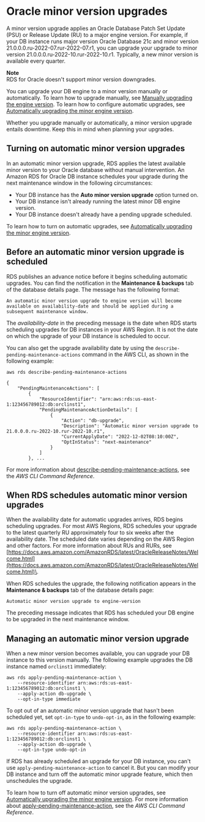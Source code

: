 # Oracle minor version upgrades<a name="USER_UpgradeDBInstance.Oracle.Minor"></a>

A minor version upgrade applies an Oracle Database Patch Set Update \(PSU\) or Release Update \(RU\) to a major engine version\. For example, if your DB instance runs major version Oracle Database 21c and minor version 21\.0\.0\.0\.ru\-2022\-07\.rur\-2022\-07\.r1, you can upgrade your upgrade to minor version 21\.0\.0\.0\.ru\-2022\-10\.rur\-2022\-10\.r1\. Typically, a new minor version is available every quarter\.

**Note**  
RDS for Oracle doesn't support minor version downgrades\.

You can upgrade your DB engine to a minor version manually or automatically\. To learn how to upgrade manually, see [Manually upgrading the engine version](USER_UpgradeDBInstance.Upgrading.md#USER_UpgradeDBInstance.Upgrading.Manual)\. To learn how to configure automatic upgrades, see [Automatically upgrading the minor engine version](USER_UpgradeDBInstance.Upgrading.md#USER_UpgradeDBInstance.Upgrading.AutoMinorVersionUpgrades)\.

Whether you upgrade manually or automatically, a minor version upgrade entails downtime\. Keep this in mind when planning your upgrades\.

## Turning on automatic minor version upgrades<a name="oracle-minor-version-upgrade-tuning-on"></a>

In an automatic minor version upgrade, RDS applies the latest available minor version to your Oracle database without manual intervention\. An Amazon RDS for Oracle DB instance schedules your upgrade during the next maintenance window in the following circumstances:
+ Your DB instance has the **Auto minor version upgrade** option turned on\.
+ Your DB instance isn't already running the latest minor DB engine version\.
+ Your DB instance doesn't already have a pending upgrade scheduled\.

To learn how to turn on automatic upgrades, see [Automatically upgrading the minor engine version](USER_UpgradeDBInstance.Upgrading.md#USER_UpgradeDBInstance.Upgrading.AutoMinorVersionUpgrades)\.

## Before an automatic minor version upgrade is scheduled<a name="oracle-minor-version-upgrade-advance"></a>

RDS publishes an advance notice before it begins scheduling automatic upgrades\. You can find the notification in the **Maintenance & backups** tab of the database details page\. The message has the following format:

```
An automatic minor version upgrade to engine version will become available on availability-date and should be applied during a subsequent maintenance window.
```

The *availability\-date* in the preceding message is the date when RDS starts scheduling upgrades for DB instances in your AWS Region\. It is not the date on which the upgrade of your DB instance is scheduled to occur\.

You can also get the upgrade availability date by using the `describe-pending-maintenance-actions` command in the AWS CLI, as shown in the following example:

```
aws rds describe-pending-maintenance-actions 

{
    "PendingMaintenanceActions": [
        {
            "ResourceIdentifier": "arn:aws:rds:us-east-1:123456789012:db:orclinst1",
            "PendingMaintenanceActionDetails": [
                {
                    "Action": "db-upgrade",
                    "Description": "Automatic minor version upgrade to 21.0.0.0.ru-2022-10.rur-2022-10.r1",
                    "CurrentApplyDate": "2022-12-02T08:10:00Z",
                    "OptInStatus": "next-maintenance"
                }
            ]
        }, ...
```

For more information about [describe\-pending\-maintenance\-actions](https://docs.aws.amazon.com/cli/latest/reference/rds/describe-pending-maintenance-actions.html), see the *AWS CLI Command Reference*\.

## When RDS schedules automatic minor version upgrades<a name="oracle-minor-version-upgrade-scheduled"></a>

When the availability date for automatic upgrades arrives, RDS begins scheduling upgrades\. For most AWS Regions, RDS schedules your upgrade to the latest quarterly RU approximately four to six weeks after the availability date\. The scheduled date varies depending on the AWS Region and other factors\. For more information about RUs and RURs, see [https://docs.aws.amazon.com/AmazonRDS/latest/OracleReleaseNotes/Welcome.html](https://docs.aws.amazon.com/AmazonRDS/latest/OracleReleaseNotes/Welcome.html)\.

When RDS schedules the upgrade, the following notification appears in the **Maintenance & backups** tab of the database details page:

```
Automatic minor version upgrade to engine-version
```

The preceding message indicates that RDS has scheduled your DB engine to be upgraded in the next maintenance window\.

## Managing an automatic minor version upgrade<a name="oracle-minor-version-upgrade-managing"></a>

When a new minor version becomes available, you can upgrade your DB instance to this version manually\. The following example upgrades the DB instance named `orclinst1` immediately:

```
aws rds apply-pending-maintenance-action \
    --resource-identifier arn:aws:rds:us-east-1:123456789012:db:orclinst1 \
    --apply-action db-upgrade \
    --opt-in-type immediate
```

To opt out of an automatic minor version upgrade that hasn't been scheduled yet, set `opt-in-type` to `undo-opt-in`, as in the following example:

```
aws rds apply-pending-maintenance-action \
    --resource-identifier arn:aws:rds:us-east-1:123456789012:db:orclinst1 \
    --apply-action db-upgrade \
    --opt-in-type undo-opt-in
```

If RDS has already scheduled an upgrade for your DB instance, you can't use `apply-pending-maintenance-action` to cancel it\. But you can modify your DB instance and turn off the automatic minor upgrade feature, which then unschedules the upgrade\.

To learn how to turn off automatic minor version upgrades, see [Automatically upgrading the minor engine version](USER_UpgradeDBInstance.Upgrading.md#USER_UpgradeDBInstance.Upgrading.AutoMinorVersionUpgrades)\. For more information about [apply\-pending\-maintenance\-action](https://docs.aws.amazon.com/cli/latest/reference/rds/apply-pending-maintenance-action.html), see the *AWS CLI Command Reference*\.
